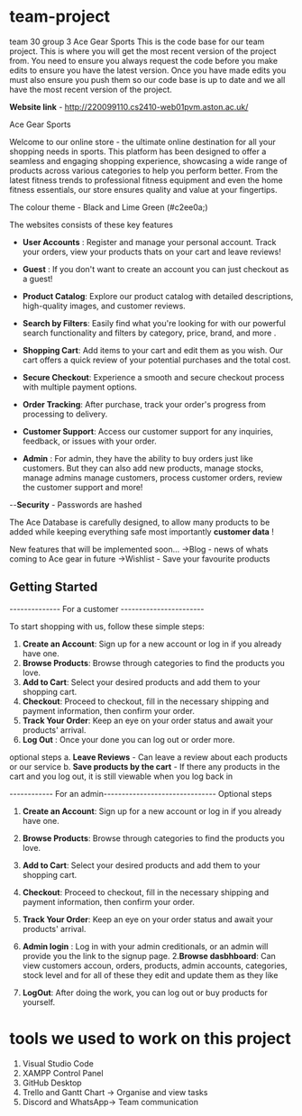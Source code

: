 # team-project
team 30 group 3
Ace Gear Sports
This is the code base for our team project. This is where you will get the most recent version of the project from. You need to ensure you always request the code before you make edits to ensure you have the latest version. Once you have made edits you must also ensure you push them so our code base is up to date and we all have the most recent version of the project.

**Website link** - http://220099110.cs2410-web01pvm.aston.ac.uk/

Ace Gear Sports

Welcome to our  online store - the ultimate online destination for all your shopping needs in sports. This platform has been designed to offer a seamless and engaging shopping experience, showcasing a wide range of products across various categories to help you perform better. From the latest fitness trends to professional fitness equipment and even the home fitness essentials, our store ensures quality and value at your fingertips.

The colour theme - Black and Lime Green (#c2ee0a;)


The websites consists of these key features
 - **User Accounts** : Register and manage your personal account. Track your orders, view your products thats on your cart and leave reviews!

- **Guest** : If you don't want to create an account you can just checkout as a guest!

- **Product Catalog**: Explore our  product catalog with detailed descriptions, high-quality images, and customer reviews.

- **Search by Filters**: Easily find what you're looking for with our powerful search functionality and filters by category, price, brand, and more
.
- **Shopping Cart**: Add items to your cart and edit them as you wish. Our cart offers a quick review of your potential purchases and the total cost.

- **Secure Checkout**: Experience a smooth and secure checkout process with multiple payment options.

- **Order Tracking**: After purchase, track your order's progress from processing to delivery.

- **Customer Support**: Access our customer support for any inquiries, feedback, or issues with your order.

- **Admin** : For admin, they have the ability to buy orders just like customers. But they can also  add  new products, manage stocks,  manage admins manage customers, process  customer orders,  review the customer support and more!


 --**Security** - Passwords are hashed

 The Ace Database is carefully designed, to allow many products to be added while keeping everything safe most importantly  **customer data** !


New features that will be implemented soon...
->Blog - news of whats coming to Ace gear in future
->Wishlist - Save your favourite products
## Getting Started 

-------------- For a customer -----------------------

To start shopping with us, follow these simple steps:

1. **Create an Account**: Sign up for a new account or log in if you already have one.
2. **Browse Products**: Browse through categories to find the products you love.
3. **Add to Cart**: Select your desired products and add them to your shopping cart.
4. **Checkout**: Proceed to checkout, fill in the necessary shipping and payment information, then confirm your order.
5. **Track Your Order**: Keep an eye on your order status and await your products' arrival.
6. **Log Out** : Once your done you can log out or order more.

optional steps
a. **Leave Reviews** - Can leave a review about each products or our service
b. **Save products by the cart** - If there any products in the cart and you log out, it is still viewable  when you log back in


------------ For an admin-------------------------------
Optional steps
1. **Create an Account**: Sign up for a new account or log in if you already have one.
2. **Browse Products**: Browse through categories to find the products you love.
3. **Add to Cart**: Select your desired products and add them to your shopping cart.
4. **Checkout**: Proceed to checkout, fill in the necessary shipping and payment information, then confirm your order.
5. **Track Your Order**: Keep an eye on your order status and await your products' arrival.


1. **Admin login** : Log in with your admin creditionals, or an admin will provide you the link to the  signup page.
2.**Browse dasbhboard**: Can view customers accoun, orders,  products, admin accounts, categories, stock level and for all of these they edit and update them as they like
3. **LogOut**: After doing the work,  you can log out or buy products for yourself. 



# tools we used to work on this project
1. Visual Studio Code
2. XAMPP Control Panel
3. GitHub Desktop
4. Trello and Gantt Chart -> Organise and view tasks
5. Discord and WhatsApp-> Team  communication 